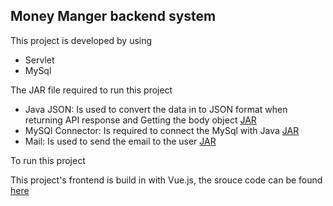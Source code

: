 ## Money Manger backend system 

This project is developed by using
- Servlet 
- MySql

The JAR file required to run this project 
- Java JSON: Is used to convert the data in to JSON format when returning API response and Getting the body object [JAR](http://www.java2s.com/Code/Jar/j/Downloadjavajsonjar.htm)
- MySQl Connector: Is required to connect the MySql with Java [JAR](https://dev.mysql.com/downloads/connector/j)
- Mail: Is used to send the email to the user [JAR](https://static.javatpoint.com/src/mail/mailactivation.zip)

To run this project 

This project's frontend is build in with Vue.js,  the srouce code can be found [here](https://github.com/Achsuthan/money_manager_frontend) 